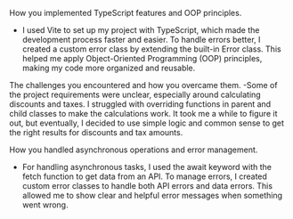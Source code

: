 How you implemented TypeScript features and OOP principles.
- I used Vite to set up my project with TypeScript, which made the development process faster and easier. To handle errors better, I created a custom error class by extending the built-in Error class. This helped me apply Object-Oriented Programming (OOP) principles, making my code more organized and reusable.
  
The challenges you encountered and how you overcame them.
-Some of the project requirements were unclear, especially around calculating discounts and taxes. I struggled with overriding functions in parent and child classes to make the calculations work. It took me a while to figure it out, but eventually, I decided to use simple logic and common sense to get the right results for discounts and tax amounts.

How you handled asynchronous operations and error management.
- For handling asynchronous tasks, I used the await keyword with the fetch function to get data from an API. To manage errors, I created custom error classes to handle both API errors and data errors. This allowed me to show clear and helpful error messages when something went wrong.
